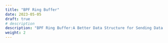```yaml
---
title: "BPF Ring Buffer"
date: 2023-05-05
draft: true
# description
description: "BPF Ring Buffer:A Better Data Structure for Sending Data from Kernel to User-space"
weight: 2
---
```


